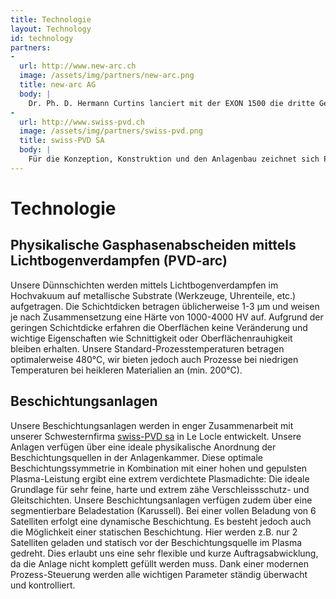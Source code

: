 ```yaml
---
title: Technologie
layout: Technology
id: technology
partners:
-
  url: http://www.new-arc.ch
  image: /assets/img/partners/new-arc.png
  title: new-arc AG
  body: |
    Dr. Ph. D. Hermann Curtins lanciert mit der EXON 1500 die dritte Generation von PVD Anlagen, in die zahlreiche innovative Ideen aus seiner langjährigen Entwicklungstätigkeit auf dem Gebiet der Oberflächentechnologie eingeflossen sind.
-
  url: http://www.swiss-pvd.ch
  image: /assets/img/partners/swiss-pvd.png
  title: swiss-PVD SA
  body: |
    Für die Konzeption, Konstruktion und den Anlagenbau zeichnet sich Philippe Maire in engster Kooperation mit Dr. H. Curtins in La Chaux-de-Fonds verantwortlich . Das Team der swiss-PVD SA verfügt über eine langjährige und vielfältige Erfahrung im Anlagenbau von schlüsselfertigen PVD Systemen und hat unter anderem die M2, M4 und L4 Reihe in den Jahren 2000-2005 äusserst erfolgreich auf dem Weltmarkt platziert.
---
```

# Technologie
## Physikalische Gasphasenabscheiden mittels Lichtbogenverdampfen (PVD-arc)

Unsere Dünnschichten werden mittels Lichtbogenverdampfen im Hochvakuum auf metallische Substrate (Werkzeuge, Uhrenteile, etc.) aufgetragen. Die Schichtdicken betragen üblicherweise 1-3 µm und weisen je nach Zusammensetzung eine Härte von 1000-4000 HV auf. Aufgrund der geringen Schichtdicke erfahren die Oberflächen keine Veränderung und wichtige Eigenschaften wie Schnittigkeit oder Oberflächenrauhigkeit bleiben erhalten. Unsere Standard-Prozesstemperaturen betragen optimalerweise 480°C, wir bieten jedoch auch Prozesse bei niedrigen Temperaturen bei heikleren Materialien an (min. 200°C).

## Beschichtungsanlagen

Unsere Beschichtungsanlagen werden in enger Zusammenarbeit mit unserer Schwesternfirma [swiss-PVD sa](http://www.swiss-pvd.ch) in Le Locle entwickelt. Unsere Anlagen verfügen über eine ideale physikalische Anordnung der Beschichtungsquellen in der Anlagenkammer. Diese optimale Beschichtungssymmetrie in Kombination mit einer hohen und gepulsten Plasma-Leistung ergibt eine extrem verdichtete Plasmadichte: Die ideale Grundlage für sehr feine, harte und extrem zähe Verschleissschutz- und Gleitschichten. Unsere Beschichtungsanlagen verfügen zudem über eine segmentierbare Beladestation (Karussell). Bei einer vollen Beladung von 6 Satelliten erfolgt eine dynamische Beschichtung. Es besteht jedoch auch die Möglichkeit einer statischen Beschichtung. Hier werden z.B. nur 2 Satelliten geladen und statisch vor der Beschichtungsquelle im Plasma gedreht. Dies erlaubt uns eine sehr flexible und kurze Auftragsabwicklung, da die Anlage nicht komplett gefüllt werden muss.
Dank einer modernen Prozess-Steuerung werden alle wichtigen Parameter ständig überwacht und kontrolliert.
